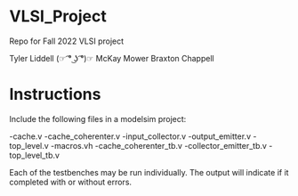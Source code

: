 # VLSI_Project
Repo for Fall 2022 VLSI project

Tyler Liddell (☞ ͡° ͜ʖ ͡°)☞
McKay Mower
Braxton Chappell 

# Instructions
Include the following files in a modelsim project:

-cache.v
-cache_coherenter.v
-input_collector.v
-output_emitter.v
-top_level.v
-macros.vh
-cache_coherenter_tb.v
-collector_emitter_tb.v
-top_level_tb.v

Each of the testbenches may be run individually. The output will indicate if it completed with or without errors.
